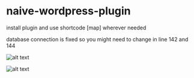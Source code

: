# naive-wordpress-plugin

install plugin and use shortcode [map] wherever needed

database connection is fixed so you might need to change in line 142 and 144

![alt text](https://user-images.githubusercontent.com/25169602/34478130-5b0b5022-eff3-11e7-8206-4af1aa2439f6.png)

![alt text](https://user-images.githubusercontent.com/25169602/34478131-5b3e2344-eff3-11e7-8f57-fdf2ac2cda23.png)
